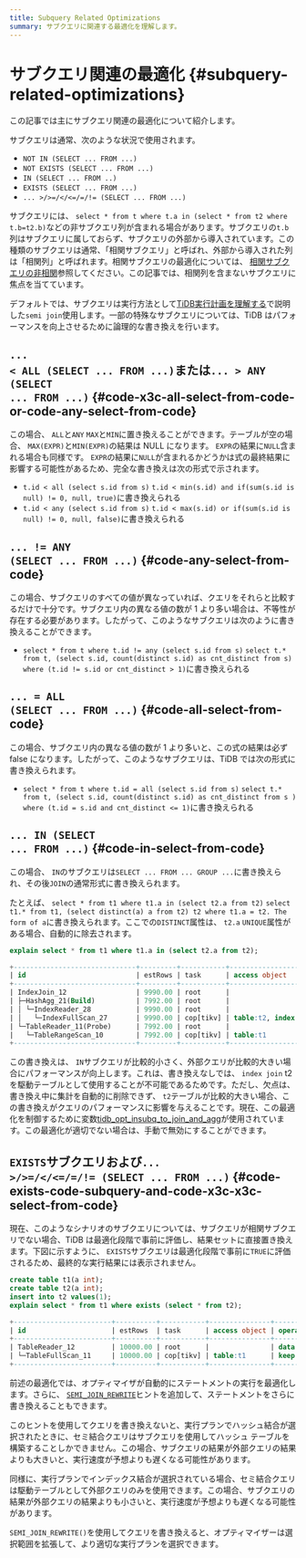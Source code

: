 ```yaml
---
title: Subquery Related Optimizations
summary: サブクエリに関連する最適化を理解します。
---
```


# サブクエリ関連の最適化 {#subquery-related-optimizations}

この記事では主にサブクエリ関連の最適化について紹介します。

サブクエリは通常、次のような状況で使用されます。

-   `NOT IN (SELECT ... FROM ...)`
-   `NOT EXISTS (SELECT ... FROM ...)`
-   `IN (SELECT ... FROM ..)`
-   `EXISTS (SELECT ... FROM ...)`
-   `... >/>=/</<=/=/!= (SELECT ... FROM ...)`

サブクエリには、 `select * from t where t.a in (select * from t2 where t.b=t2.b)`などの非サブクエリ列が含まれる場合があります。サブクエリの`t.b`列はサブクエリに属しておらず、サブクエリの外部から導入されています。この種類のサブクエリは通常、「相関サブクエリ」と呼ばれ、外部から導入された列は「相関列」と呼ばれます。相関サブクエリの最適化については、 [相関サブクエリの非相関](/correlated-subquery-optimization.md)参照してください。この記事では、相関列を含まないサブクエリに焦点を当てています。

デフォルトでは、サブクエリは実行方法として[TiDB実行計画を理解する](/explain-overview.md)で説明した`semi join`使用します。一部の特殊なサブクエリについては、TiDB はパフォーマンスを向上させるために論理的な書き換えを行います。

## <code>... &lt; ALL (SELECT ... FROM ...)</code>または<code>... &gt; ANY (SELECT ... FROM ...)</code> {#code-x3c-all-select-from-code-or-code-any-select-from-code}

この場合、 `ALL`と`ANY` `MAX`と`MIN`に置き換えることができます。テーブルが空の場合、 `MAX(EXPR)`と`MIN(EXPR)`の結果は NULL になります。 `EXPR`の結果に`NULL`含まれる場合も同様です。 `EXPR`の結果に`NULL`が含まれるかどうかは式の最終結果に影響する可能性があるため、完全な書き換えは次の形式で示されます。

-   `t.id < all (select s.id from s)` `t.id < min(s.id) and if(sum(s.id is null) != 0, null, true)`に書き換えられる
-   `t.id < any (select s.id from s)` `t.id < max(s.id) or if(sum(s.id is null) != 0, null, false)`に書き換えられる

## <code>... != ANY (SELECT ... FROM ...)</code> {#code-any-select-from-code}

この場合、サブクエリのすべての値が異なっていれば、クエリをそれらと比較するだけで十分です。サブクエリ内の異なる値の数が 1 より多い場合は、不等性が存在する必要があります。したがって、このようなサブクエリは次のように書き換えることができます。

-   `select * from t where t.id != any (select s.id from s)` `select t.* from t, (select s.id, count(distinct s.id) as cnt_distinct from s) where (t.id != s.id or cnt_distinct > 1)`に書き換えられる

## <code>... = ALL (SELECT ... FROM ...)</code> {#code-all-select-from-code}

この場合、サブクエリ内の異なる値の数が 1 より多いと、この式の結果は必ず false になります。したがって、このようなサブクエリは、TiDB では次の形式に書き換えられます。

-   `select * from t where t.id = all (select s.id from s)` `select t.* from t, (select s.id, count(distinct s.id) as cnt_distinct from s ) where (t.id = s.id and cnt_distinct <= 1)`に書き換えられる

## <code>... IN (SELECT ... FROM ...)</code> {#code-in-select-from-code}

この場合、 `IN`のサブクエリは`SELECT ... FROM ... GROUP ...`に書き換えられ、その後`JOIN`の通常形式に書き換えられます。

たとえば、 `select * from t1 where t1.a in (select t2.a from t2)` `select t1.* from t1, (select distinct(a) a from t2) t2 where t1.a = t2. The form of a`に書き換えられます。ここでの`DISTINCT`属性は、 `t2.a` `UNIQUE`属性がある場合、自動的に除去されます。

```sql
explain select * from t1 where t1.a in (select t2.a from t2);
```

```sql
+------------------------------+---------+-----------+------------------------+----------------------------------------------------------------------------+
| id                           | estRows | task      | access object          | operator info                                                              |
+------------------------------+---------+-----------+------------------------+----------------------------------------------------------------------------+
| IndexJoin_12                 | 9990.00 | root      |                        | inner join, inner:TableReader_11, outer key:test.t2.a, inner key:test.t1.a |
| ├─HashAgg_21(Build)          | 7992.00 | root      |                        | group by:test.t2.a, funcs:firstrow(test.t2.a)->test.t2.a                   |
| │ └─IndexReader_28           | 9990.00 | root      |                        | index:IndexFullScan_27                                                     |
| │   └─IndexFullScan_27       | 9990.00 | cop[tikv] | table:t2, index:idx(a) | keep order:false, stats:pseudo                                             |
| └─TableReader_11(Probe)      | 7992.00 | root      |                        | data:TableRangeScan_10                                                     |
|   └─TableRangeScan_10        | 7992.00 | cop[tikv] | table:t1               | range: decided by [test.t2.a], keep order:false, stats:pseudo              |
+------------------------------+---------+-----------+------------------------+----------------------------------------------------------------------------+
```

この書き換えは、 `IN`サブクエリが比較的小さく、外部クエリが比較的大きい場合にパフォーマンスが向上します。これは、書き換えなしでは、 `index join` t2 を駆動テーブルとして使用することが不可能であるためです。ただし、欠点は、書き換え中に集計を自動的に削除できず、 `t2`テーブルが比較的大きい場合、この書き換えがクエリのパフォーマンスに影響を与えることです。現在、この最適化を制御するために変数[tidb_opt_insubq_to_join_and_agg](/system-variables.md#tidb_opt_insubq_to_join_and_agg)が使用されています。この最適化が適切でない場合は、手動で無効にすることができます。

## <code>EXISTS</code>サブクエリおよび<code>... &gt;/&gt;=/&lt;/&lt;=/=/!= (SELECT ... FROM ...)</code> {#code-exists-code-subquery-and-code-x3c-x3c-select-from-code}

現在、このようなシナリオのサブクエリについては、サブクエリが相関サブクエリでない場合、TiDB は最適化段階で事前に評価し、結果セットに直接置き換えます。下図に示すように、 `EXISTS`サブクエリは最適化段階で事前に`TRUE`に評価されるため、最終的な実行結果には表示されません。

```sql
create table t1(a int);
create table t2(a int);
insert into t2 values(1);
explain select * from t1 where exists (select * from t2);
```

```sql
+------------------------+----------+-----------+---------------+--------------------------------+
| id                     | estRows  | task      | access object | operator info                  |
+------------------------+----------+-----------+---------------+--------------------------------+
| TableReader_12         | 10000.00 | root      |               | data:TableFullScan_11          |
| └─TableFullScan_11     | 10000.00 | cop[tikv] | table:t1      | keep order:false, stats:pseudo |
+------------------------+----------+-----------+---------------+--------------------------------+
```

前述の最適化では、オプティマイザが自動的にステートメントの実行を最適化します。さらに、 [`SEMI_JOIN_REWRITE`](/optimizer-hints.md#semi_join_rewrite)ヒントを追加して、ステートメントをさらに書き換えることもできます。

このヒントを使用してクエリを書き換えないと、実行プランでハッシュ結合が選択されたときに、セミ結合クエリはサブクエリを使用してハッシュ テーブルを構築することしかできません。この場合、サブクエリの結果が外部クエリの結果よりも大きいと、実行速度が予想よりも遅くなる可能性があります。

同様に、実行プランでインデックス結合が選択されている場合、セミ結合クエリは駆動テーブルとして外部クエリのみを使用できます。この場合、サブクエリの結果が外部クエリの結果よりも小さいと、実行速度が予想よりも遅くなる可能性があります。

`SEMI_JOIN_REWRITE()`を使用してクエリを書き換えると、オプティマイザーは選択範囲を拡張して、より適切な実行プランを選択できます。

